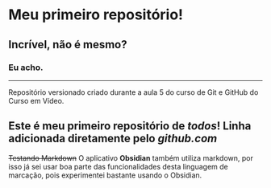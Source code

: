 # Meu primeiro repositório!
## Incrível, não é mesmo?
### Eu acho.
---
 Repositório versionado criado durante a aula 5 do curso de Git e GitHub do Curso em Vídeo.

 Este é meu __primeiro__ repositório de _todos_!
Linha adicionada **diretamente** pelo *github.com*
---

~~Testando Markdown~~
O aplicativo **Obsidian** também utiliza markdown, por isso já sei usar boa parte das funcionalidades desta linguagem de marcação, pois experimentei bastante usando o Obsidian.